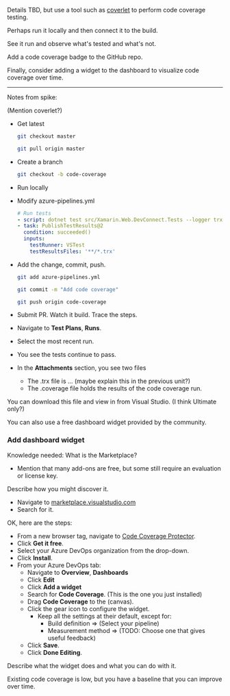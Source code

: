Details TBD, but use a tool such as [coverlet](https://github.com/tonerdo/coverlet) to perform code coverage testing.

Perhaps run it locally and then connect it to the build.

See it run and observe what's tested and what's not.

Add a code coverage badge to the GitHub repo.

Finally, consider adding a widget to the dashboard to visualize code coverage over time.

-----

Notes from spike:

(Mention coverlet?)

- Get latest
    ```bash
    git checkout master
    ```

    ```bash
    git pull origin master
    ```

- Create a branch

    ```bash
    git checkout -b code-coverage
    ```

- Run locally

- Modify azure-pipelines.yml

    ```yml
    # Run tests
    - script: dotnet test src/Xamarin.Web.DevConnect.Tests --logger trx --collect "Code coverage"
    - task: PublishTestResults@2
      condition: succeeded()
      inputs:
        testRunner: VSTest
        testResultsFiles: '**/*.trx'
    ```

- Add the change, commit, push.

    ```bash
    git add azure-pipelines.yml
    ```

    ```bash
    git commit -m "Add code coverage"
    ```

    ```bash
    git push origin code-coverage
    ```

- Submit PR. Watch it build. Trace the steps.

- Navigate to **Test Plans**, **Runs**.
- Select the most recent run.
- You see the tests continue to pass.
- In the **Attachments** section, you see two files
  - The .trx file is ... (maybe explain this in the previous unit?)
  - The .coverage file holds the results of the code coverage run.

You can download this file and view in from Visual Studio. (I think Ultimate only?)

You can also use a free dashboard widget provided by the community.

### Add dashboard widget

Knowledge needed: What is the Marketplace? 
- Mention that many add-ons are free, but some still require an evaluation or license key.

Describe how you might discover it.
- Navigate to [marketplace.visualstudio.com](https://marketplace.visualstudio.com)
- Search for it.

OK, here are the steps:

- From a new browser tag, navigate to [Code Coverage Protector](https://marketplace.visualstudio.com/items?itemName=davesmits.codecoverageprotector&referrer=https%3A%2F%2Fapp.vssps.visualstudio.com%2F_signedin%3Frealm).
- Click **Get it free**.
- Select your Azure DevOps organization from the drop-down.
- Click **Install**.
- From your Azure DevOps tab:
  - Navigate to **Overview**, **Dashboards**
  - Click **Edit**
  - Click **Add a widget**
  - Search for **Code Coverage**. (This is the one you just installed)
  - Drag **Code Coverage** to the (canvas).
  - Click the gear icon to configure the widget.
    - Keep all the settings at their default, except for:
      - Build definition => (Select your pipeline)
      - Measurement method => (TODO: Choose one that gives useful feedback)
  - Click **Save**.
  - Click **Done Editing**.

Describe what the widget does and what you can do with it.

Existing code coverage is low, but you have a baseline that you can improve over time.